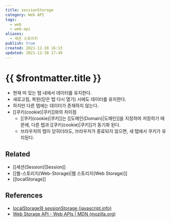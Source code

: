 ```yaml
---
title: sessionStorage
category: Web API
tags:
  - web
  - web-api
aliases:
  - 세션 스토리지
publish: true
created: 2021-12-30 16:13
updated: 2021-12-30 17:49
---
```


# {{ $frontmatter.title }}

- 현재 떠 있는 탭 내에서 데이터를 유지한다.
- 새로고침, 복원(닫은 탭 다시 열기) 시에도 데이터를 유지한다.
- 하지만 다른 탭에는 데이터가 존재하지 않는다.
- [[쿠키(cookie)|쿠키]]와의 차이점
  - [[쿠키(cookie)|쿠키]]는 [[도메인(Domain)|도메인]]을 지정하여 저장하기 때문에, 다른 탭과 [[쿠키(cookie)|쿠키]]가 동기화 된다.
  - 브라우저의 탭이 닫히더라도, 브라우저가 종료되지 않으면, 새 탭에서 쿠키가 유지된다.

## Related

- [[세션(Session)|Session]]
- [[웹-스토리지(Web-Storage)|웹 스토리지(Web Storage)]]
- [[localStorage]]

## References

- [localStorage와 sessionStorage (javascript.info)](https://ko.javascript.info/localstorage)
- [Web Storage API - Web APIs | MDN (mozilla.org)](https://developer.mozilla.org/en-US/docs/Web/API/Web_Storage_API)
